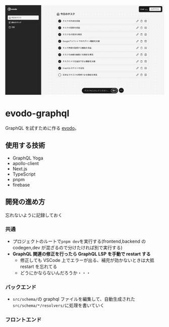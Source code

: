 <img src="https://raw.githubusercontent.com/hwld/evodo-graphql/main/images/evodo-graphql.png" alt="screenshot" >

# evodo-graphql

GraphQL を試すために作る [evodo](https://github.com/hwld/evodo)。  


## 使用する技術

- GraphQL Yoga
- apollo-client
- Next.js
- TypeScript
- pnpm
- firebase

## 開発の進め方

忘れないように記録しておく

### 共通

- プロジェクトのルートで`pnpm dev`を実行する(frontend,backend の codegen,dev が混ざるので分けたければ別で実行する)
- **GraphQL 関連の修正を行ったら GraphQL LSP を手動で restart する**
  - 修正しても VSCode 上でエラーが出る、補完が効かないときは大抵 restart を忘れてる
  - どうにかならないんだろうか・・・

### バックエンド

- `src/schema/`の graphql ファイルを編集して、自動生成された`src/schema/*/resolvers/`に処理を書いていく

### フロントエンド
